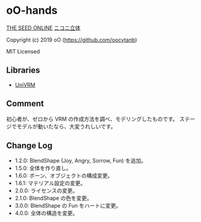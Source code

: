 ﻿# oO-hands

[THE SEED ONLINE](https://seed.online/items/dfe8fcc0060c962f426fc762ae7b1205e89fa8a709ecc782eb047bb7cef9587a)
[ニコニ立体](https://3d.nicovideo.jp/works/td53409)

Copyright (c) 2019 oO (https://github.com/oocytanb)

MIT Licensed

## Libraries

- [UniVRM](https://github.com/vrm-c/UniVRM)

## Comment

初心者が、ゼロから VRM の作成方法を調べ、モデリングしたものです。
ステージでモデルが動いたなら、大変うれしいです。

## Change Log

- 1.2.0: BlendShape (Joy, Angry, Sorrow, Fun) を追加。
- 1.5.0: 全体を作り直し。
- 1.6.0: ボーン、オブジェクトの構成変更。
- 1.6.1: マテリアル設定の変更。
- 2.0.0: ライセンスの変更。
- 2.1.0: BlendShape の色を変更。
- 3.0.0: BlendShape の Fun をハートに変更。
- 4.0.0: 全体の構造を変更。
